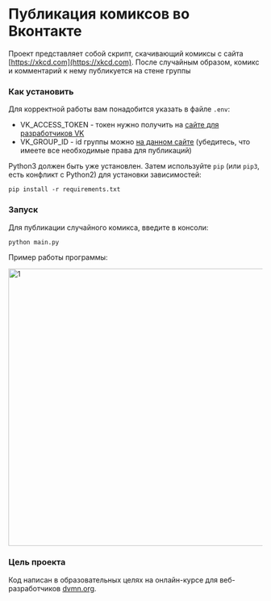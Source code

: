 # Публикация комиксов во Вконтакте

Проект представляет собой скрипт, скачивающий комиксы с сайта [https://xkcd.com](https://xkcd.com).
После случайным образом, комикс и комментарий к нему публикуется на стене группы

### Как установить

Для корректной работы вам понадобится указать в файле ```.env```:

- VK_ACCESS_TOKEN - токен нужно получить на [сайте для разработчиков VK](https://dev.vk.com)
- VK_GROUP_ID - id группы можно [на данном сайте](https://regvk.com/id/) (убедитесь, что имеете все необходимые права для публикаций)


Python3 должен быть уже установлен. 
Затем используйте `pip` (или `pip3`, есть конфликт с Python2) для установки зависимостей:

```commandline
pip install -r requirements.txt
```
### Запуск
Для публикации случайного комикса, введите в консоли:

```commandline
python main.py
```

 Пример работы программы:
 
<img width="550" alt="1" src="https://github.com/lamerork/dvmn-vk-comics/assets/65411132/2b4749bd-d247-4a47-b148-5d1c2969b5ea">

 
### Цель проекта

Код написан в образовательных целях на онлайн-курсе для веб-разработчиков [dvmn.org](https://dvmn.org/).
